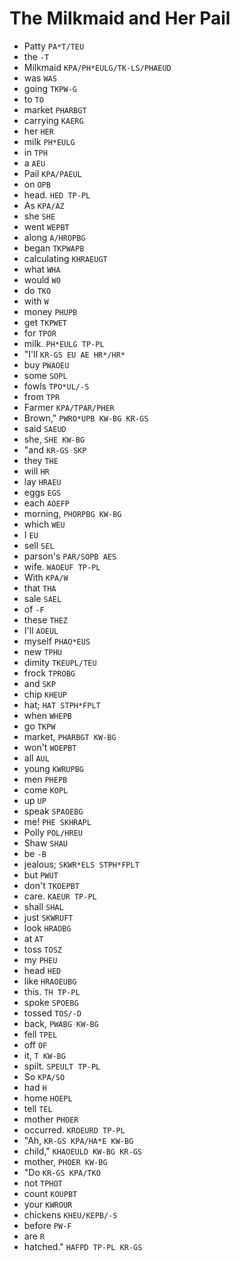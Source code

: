 # The Milkmaid and Her Pail

* Patty `PA*T/TEU`
* the `-T`
* Milkmaid `KPA/PH*EULG/TK-LS/PHAEUD`
* was `WAS`
* going `TKPW-G`
* to `TO`
* market `PHARBGT`
* carrying `KAERG`
* her `HER`
* milk `PH*EULG`
* in `TPH`
* a `AEU`
* Pail `KPA/PAEUL`
* on `OPB`
* head. `HED TP-PL`
* As `KPA/AZ`
* she `SHE`
* went `WEPBT`
* along `A/HROPBG`
* began `TKPWAPB`
* calculating `KHRAEUGT`
* what `WHA`
* would `WO`
* do `TKO`
* with `W`
* money `PHUPB`
* get `TKPWET`
* for `TPOR`
* milk. `PH*EULG TP-PL`
* "I'll `KR-GS EU AE HR*/HR*`
* buy `PWAOEU`
* some `SOPL`
* fowls `TPO*UL/-S`
* from `TPR`
* Farmer `KPA/TPAR/PHER`
* Brown," `PWRO*UPB KW-BG KR-GS`
* said `SAEUD`
* she, `SHE KW-BG`
* "and `KR-GS SKP`
* they `THE`
* will `HR`
* lay `HRAEU`
* eggs `EGS`
* each `AOEFP`
* morning, `PHORPBG KW-BG`
* which `WEU`
* I `EU`
* sell `SEL`
* parson's `PAR/SOPB AES`
* wife. `WAOEUF TP-PL`
* With `KPA/W`
* that `THA`
* sale `SAEL`
* of `-F`
* these `THEZ`
* I'll `AOEUL`
* myself `PHAO*EUS`
* new `TPHU`
* dimity `TKEUPL/TEU`
* frock `TPROBG`
* and `SKP`
* chip `KHEUP`
* hat; `HAT STPH*FPLT`
* when `WHEPB`
* go `TKPW`
* market, `PHARBGT KW-BG`
* won't `WOEPBT`
* all `AUL`
* young `KWRUPBG`
* men `PHEPB`
* come `KOPL`
* up `UP`
* speak `SPAOEBG`
* me! `PHE SKHRAPL`
* Polly `POL/HREU`
* Shaw `SHAU`
* be `-B`
* jealous; `SKWR*ELS STPH*FPLT`
* but `PWUT`
* don't `TKOEPBT`
* care. `KAEUR TP-PL`
* shall `SHAL`
* just `SKWRUFT`
* look `HRAOBG`
* at `AT`
* toss `TOSZ`
* my `PHEU`
* head `HED`
* like `HRAOEUBG`
* this. `TH TP-PL`
* spoke `SPOEBG`
* tossed `TOS/-D`
* back, `PWABG KW-BG`
* fell `TPEL`
* off `OF`
* it, `T KW-BG`
* spilt. `SPEULT TP-PL`
* So `KPA/SO`
* had `H`
* home `HOEPL`
* tell `TEL`
* mother `PHOER`
* occurred. `KROEURD TP-PL`
* "Ah, `KR-GS KPA/HA*E KW-BG`
* child," `KHAOEULD KW-BG KR-GS`
* mother, `PHOER KW-BG`
* "Do `KR-GS KPA/TKO`
* not `TPHOT`
* count `KOUPBT`
* your `KWROUR`
* chickens `KHEU/KEPB/-S`
* before `PW-F`
* are `R`
* hatched." `HAFPD TP-PL KR-GS`
